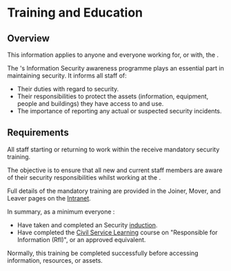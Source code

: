 # Training and Education

## Overview

This information applies to anyone and everyone working for, or with, the .

The 's Information Security awareness programme plays an essential part in maintaining security. It informs all staff of:

-   Their duties with regard to security.
-   Their responsibilities to protect the assets \(information, equipment, people and buildings\) they have access to and use.
-   The importance of reporting any actual or suspected security incidents.

## Requirements

All staff starting or returning to work within the receive mandatory security training.

The objective is to ensure that all new and current staff members are aware of their security responsibilities whilst working at the .

Full details of the mandatory training are provided in the Joiner, Mover, and Leaver pages on the [Intranet](https://intranet.justice.gov.uk/guidance/security/).

In summary, as a minimum everyone :

-   Have taken and completed an Security [induction](https://intranet.justice.gov.uk/guidance/hr/induction/).
-   Have completed the [Civil Service Learning](https://learn.civilservice.gov.uk/home) course on "Responsible for Information \(RfI\)", or an approved equivalent.

Normally, this training be completed successfully before accessing information, resources, or assets.

